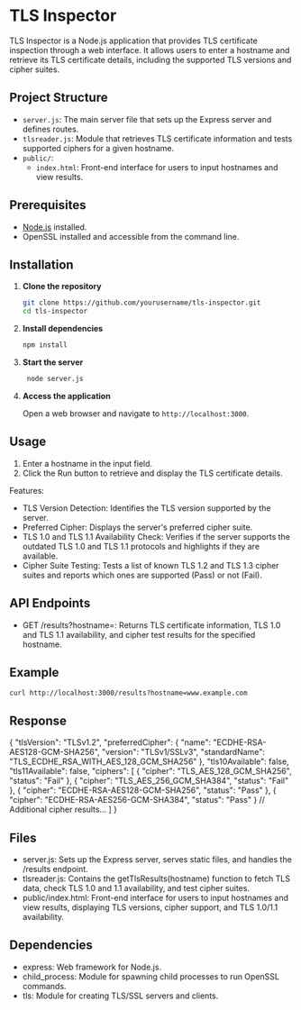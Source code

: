 # TLS Inspector

TLS Inspector is a Node.js application that provides TLS certificate inspection through a web interface. It allows users to enter a hostname and retrieve its TLS certificate details, including the supported TLS versions and cipher suites.

## Project Structure

- `server.js`: The main server file that sets up the Express server and defines routes.
- `tlsreader.js`: Module that retrieves TLS certificate information and tests supported ciphers for a given hostname.
- `public/`:
  - `index.html`: Front-end interface for users to input hostnames and view results.

## Prerequisites

- [Node.js](https://nodejs.org/) installed.
- OpenSSL installed and accessible from the command line.

## Installation

1. **Clone the repository**

   ```bash
   git clone https://github.com/yourusername/tls-inspector.git
   cd tls-inspector
    ```
2. **Install dependencies**

   ```bash
   npm install
   ```
3. **Start the server**

   ```bash
    node server.js
    ```
4. **Access the application**

   Open a web browser and navigate to `http://localhost:3000`.

## Usage

1. Enter a hostname in the input field.
2. Click the Run button to retrieve and display the TLS certificate details.

Features:
- TLS Version Detection: Identifies the TLS version supported by the server.
- Preferred Cipher: Displays the server's preferred cipher suite.
- TLS 1.0 and TLS 1.1 Availability Check: Verifies if the server supports the outdated TLS 1.0 and TLS 1.1 protocols and highlights if they are available.
- Cipher Suite Testing: Tests a list of known TLS 1.2 and TLS 1.3 cipher suites and reports which ones are supported (Pass) or not (Fail).

## API Endpoints
- GET /results?hostname=<hostname>: Returns TLS certificate information, TLS 1.0 and TLS 1.1 availability, and cipher test results for the specified hostname.

## Example
`curl http://localhost:3000/results?hostname=www.example.com`

## Response
{
  "tlsVersion": "TLSv1.2",
  "preferredCipher": {
    "name": "ECDHE-RSA-AES128-GCM-SHA256",
    "version": "TLSv1/SSLv3",
    "standardName": "TLS_ECDHE_RSA_WITH_AES_128_GCM_SHA256"
  },
  "tls10Available": false,
  "tls11Available": false,
  "ciphers": [
    {
      "cipher": "TLS_AES_128_GCM_SHA256",
      "status": "Fail"
    },
    {
      "cipher": "TLS_AES_256_GCM_SHA384",
      "status": "Fail"
    },
    {
      "cipher": "ECDHE-RSA-AES128-GCM-SHA256",
      "status": "Pass"
    },
    {
      "cipher": "ECDHE-RSA-AES256-GCM-SHA384",
      "status": "Pass"
    }
    // Additional cipher results...
  ]
}

## Files
- server.js: Sets up the Express server, serves static files, and handles the /results endpoint.
- tlsreader.js: Contains the getTlsResults(hostname) function to fetch TLS data, check TLS 1.0 and 1.1 availability, and test cipher suites.
- public/index.html: Front-end interface for users to input hostnames and view results, displaying TLS versions, cipher support, and TLS 1.0/1.1 availability.

## Dependencies
- express: Web framework for Node.js.
- child_process: Module for spawning child processes to run OpenSSL commands.
- tls: Module for creating TLS/SSL servers and clients.
